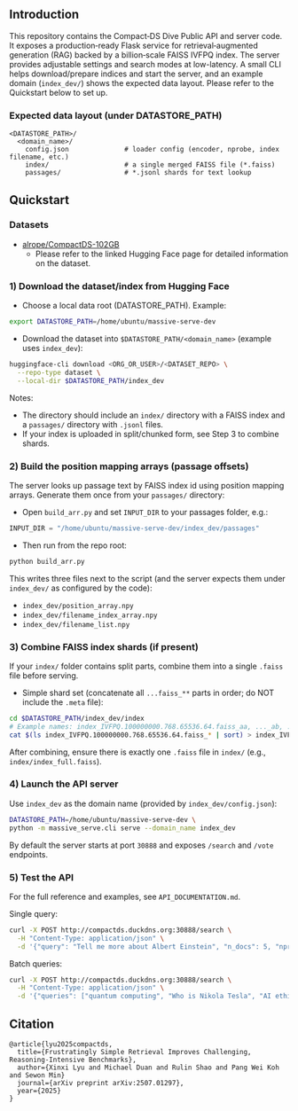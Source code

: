 ## Introduction

This repository contains the Compact‑DS Dive Public API and server code. It exposes a production‑ready Flask service for retrieval‑augmented generation (RAG) backed by a billion‑scale FAISS IVFPQ index. The server provides adjustable settings and search modes at low-latency. A small CLI helps download/prepare indices and start the server, and an example domain (`index_dev/`) shows the expected data layout. Please refer to the Quickstart below to set up.

### Expected data layout (under DATASTORE_PATH)

```
<DATASTORE_PATH>/
  <domain_name>/
    config.json              # loader config (encoder, nprobe, index filename, etc.)
    index/                   # a single merged FAISS file (*.faiss)
    passages/                # *.jsonl shards for text lookup
```

## Quickstart 

### Datasets
- [alrope/CompactDS-102GB](https://huggingface.co/datasets/alrope/CompactDS-102GB)
  - Please refer to the linked Hugging Face page for detailed information on the dataset. 


### 1) Download the dataset/index from Hugging Face

- Choose a local data root (DATASTORE_PATH). Example:
```bash
export DATASTORE_PATH=/home/ubuntu/massive-serve-dev
```

- Download the dataset into `$DATASTORE_PATH/<domain_name>` (example uses `index_dev`):
```bash
huggingface-cli download <ORG_OR_USER>/<DATASET_REPO> \
  --repo-type dataset \
  --local-dir $DATASTORE_PATH/index_dev
```

Notes:
- The directory should include an `index/` directory with a FAISS index and a `passages/` directory with `.jsonl` files.
- If your index is uploaded in split/chunked form, see Step 3 to combine shards.

### 2) Build the position mapping arrays (passage offsets)

The server looks up passage text by FAISS index id using position mapping arrays. Generate them once from your `passages/` directory:

- Open `build_arr.py` and set `INPUT_DIR` to your passages folder, e.g.:
```python
INPUT_DIR = "/home/ubuntu/massive-serve-dev/index_dev/passages"
```

- Then run from the repo root:
```bash
python build_arr.py
```

This writes three files next to the script (and the server expects them under `index_dev/` as configured by the code):
- `index_dev/position_array.npy`
- `index_dev/filename_index_array.npy`
- `index_dev/filename_list.npy`

### 3) Combine FAISS index shards (if present)

If your `index/` folder contains split parts, combine them into a single `.faiss` file before serving.

- Simple shard set (concatenate all `...faiss_**` parts in order; do NOT include the `.meta` file):
```bash
cd $DATASTORE_PATH/index_dev/index
# Example names: index_IVFPQ.100000000.768.65536.64.faiss_aa, ..._ab, ..._ac, ...
cat $(ls index_IVFPQ.100000000.768.65536.64.faiss_* | sort) > index_IVFPQ.index.faiss
```


After combining, ensure there is exactly one `.faiss` file in `index/` (e.g., `index/index_full.faiss`).

### 4) Launch the API server

Use `index_dev` as the domain name (provided by `index_dev/config.json`):
```bash
DATASTORE_PATH=/home/ubuntu/massive-serve-dev \
python -m massive_serve.cli serve --domain_name index_dev
```

By default the server starts at port `30888` and exposes `/search` and `/vote` endpoints.

### 5) Test the API
For the full reference and examples, see `API_DOCUMENTATION.md`. 

Single query:
```bash
curl -X POST http://compactds.duckdns.org:30888/search \
  -H "Content-Type: application/json" \
  -d '{"query": "Tell me more about Albert Einstein", "n_docs": 5, "nprobe": 32}'
```

Batch queries:
```bash
curl -X POST http://compactds.duckdns.org:30888/search \
  -H "Content-Type: application/json" \
  -d '{"queries": ["quantum computing", "Who is Nikola Tesla", "AI ethics"], "n_docs": 2}'
```


## Citation
```
@article{lyu2025compactds,
  title={Frustratingly Simple Retrieval Improves Challenging, Reasoning-Intensive Benchmarks},
  author={Xinxi Lyu and Michael Duan and Rulin Shao and Pang Wei Koh and Sewon Min}
  journal={arXiv preprint arXiv:2507.01297},
  year={2025}
}
```